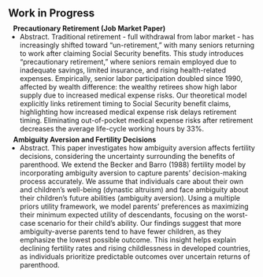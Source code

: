 <h1 id="invited-talks"></h1>

<h2 style="margin: 60px 0px 10px;">Work in Progress</h2>

<h4 style="margin:0 10px 0;"> Precautionary Retirement (Job Market Paper)</h4>
<ul style="margin:0 0 5px;">
  <li>
  Abstract. Traditional retirement - full withdrawal from labor market - has increasingly shifted toward “un-retirement,” with many seniors returning to work after claiming Social Security benefits. This study introduces “precautionary retirement,” where seniors remain employed due to inadequate savings, limited insurance, and rising health-related expenses. Empirically, senior labor participation doubled since 1990, affected by wealth difference: the wealthy retirees show high labor supply due to increased medical expense risks. Our theoretical model explicitly links retirement timing to Social Security benefit claims, highlighting how increased medical expense risk delays retirement timing. Eliminating out-of-pocket medical expense risks after retirement decreases the average life-cycle working hours by 33%.
  </li>
</ul>


<h4 style="margin:0 10px 0;"> Ambiguity Aversion and Fertility Decisions</h4>

<!-- <ul style="margin:0 0 5px;">
  <li><a href="https://engineering.purdue.edu/ChanGroup/comp_imaging_seminar.html"><autocolor>Computational Imaging Seminar, Purdue University, August 2023.</autocolor></a></li>
  <li>Singapore Management University, Singapore, September 2020.</li>
</ul> -->

<ul style="margin:0 0 5px;">
  <li>
  Abstract. This paper investigates how ambiguity aversion affects fertility decisions, considering the uncertainty surrounding the benefits of parenthood. We extend the Becker and Barro (1988) fertility model by incorporating ambiguity aversion to capture parents’ decision-making process accurately. We assume that individuals care about their own and children’s well-being (dynastic altruism) and face ambiguity about their children’s future abilities (ambiguity aversion). Using a multiple priors utility framework, we model parents’ preferences as maximizing their minimum expected utility of descendants, focusing on the worst-case scenario for their child’s ability. Our findings suggest that more ambiguity-averse parents tend to have fewer children, as they emphasize the lowest possible outcome. This insight helps explain declining fertility rates and rising childlessness in developed countries, as individuals prioritize predictable outcomes over uncertain returns of parenthood.
  </li>
</ul>
<!-- <h4 style="margin:0 10px 0;"> Welfare States and Firm Recruiting</h4> -->